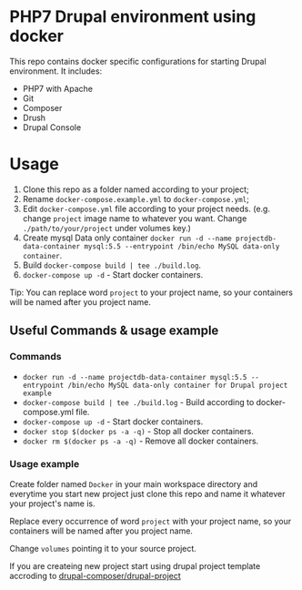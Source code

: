 # PHP7 Drupal environment using docker
This repo contains docker specific configurations for starting Drupal environment. It includes:

* PHP7 with Apache
* Git
* Composer
* Drush
* Drupal Console


# Usage
1. Clone this repo as a folder named according to your project;
2. Rename `docker-compose.example.yml` to `docker-compose.yml`;
3. Edit `docker-compose.yml` file according to your project needs. (e.g. change `project` image name to whatever you want. Change `./path/to/your/project` under volumes key.)
4. Create mysql Data only container `docker run -d --name projectdb-data-container mysql:5.5 --entrypoint /bin/echo MySQL data-only container`.
5. Build `docker-compose build | tee ./build.log`.
6. `docker-compose up -d` - Start docker containers.

Tip: You can replace word `project` to your project name, so your containers will be named after you project name.



## Useful Commands & usage example

### Commands
* `docker run -d --name projectdb-data-container mysql:5.5 --entrypoint /bin/echo MySQL data-only container for Drupal project example`
* `docker-compose build | tee ./build.log` - Build according to docker-compose.yml file.
* `docker-compose up -d` - Start docker containers.
* `docker stop $(docker ps -a -q)` - Stop all docker containers.
* `docker rm $(docker ps -a -q)` - Remove all docker containers.

### Usage example

Create folder named `Docker` in your main workspace directory and everytime you start new project just clone this repo and name it whatever your project's name is.

Replace every occurrence of word `project` with your project name, so your containers will be named after you project name.


Change `volumes` pointing it to your source project.

If you are createing new project start using drupal project template accroding to [drupal-composer/drupal-project](https://github.com/drupal-composer/drupal-project)
